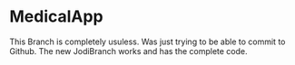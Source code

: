 # MedicalApp

This Branch is completely usuless. Was just trying to be able to commit to Github.
The new JodiBranch works and has the complete code.
